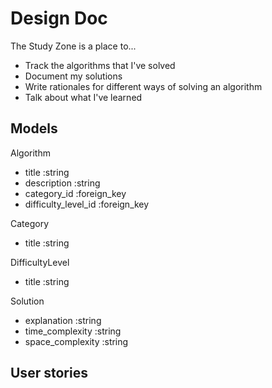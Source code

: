 # Design Doc

The Study Zone is a place to...

- Track the algorithms that I've solved
- Document my solutions
- Write rationales for different ways of solving an algorithm
- Talk about what I've learned

## Models

Algorithm

- title :string
- description :string
- category_id :foreign_key
- difficulty_level_id :foreign_key

Category

- title :string

DifficultyLevel

- title :string

Solution

- explanation :string
- time_complexity :string
- space_complexity :string

## User stories
